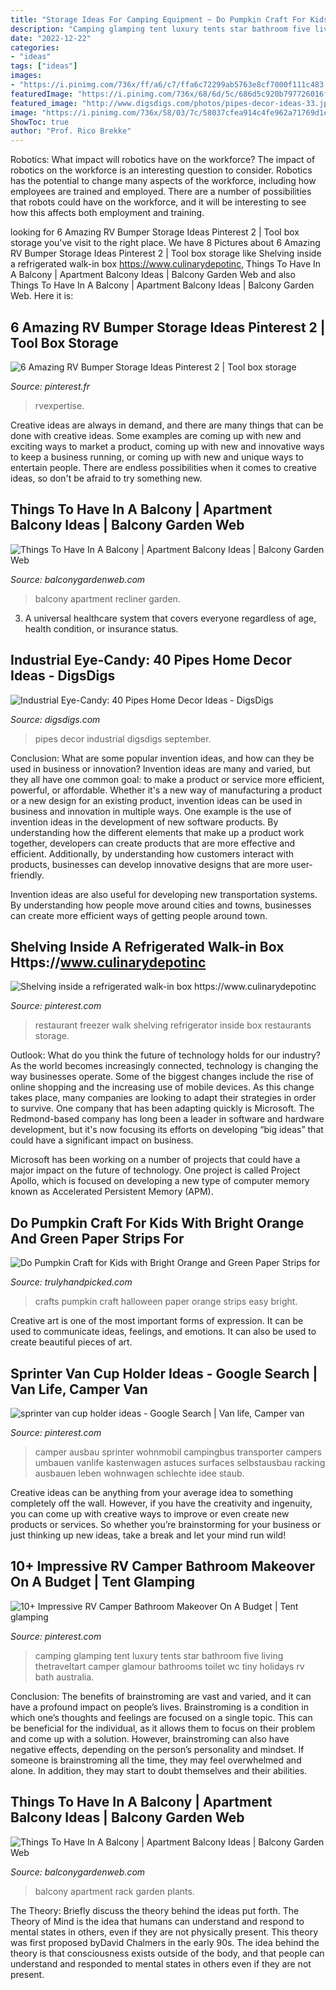 ```yaml
---
title: "Storage Ideas For Camping Equipment ~ Do Pumpkin Craft For Kids With Bright Orange And Green Paper Strips For"
description: "Camping glamping tent luxury tents star bathroom five living thetraveltart camper glamour bathrooms toilet wc tiny holidays rv bath australia"
date: "2022-12-22"
categories:
- "ideas"
tags: ["ideas"]
images:
- "https://i.pinimg.com/736x/ff/a6/c7/ffa6c72299ab5763e8cf7000f111c483.jpg"
featuredImage: "https://i.pinimg.com/736x/68/6d/5c/686d5c920b797726016fdaff9fbafc2c.jpg"
featured_image: "http://www.digsdigs.com/photos/pipes-decor-ideas-33.jpg"
image: "https://i.pinimg.com/736x/58/03/7c/58037cfea914c4fe962a71769d1e6005.jpg"
ShowToc: true
author: "Prof. Rico Brekke"
---
```



Robotics: What impact will robotics have on the workforce?
The impact of robotics on the workforce is an interesting question to consider. Robotics has the potential to change many aspects of the workforce, including how employees are trained and employed. There are a number of possibilities that robots could have on the workforce, and it will be interesting to see how this affects both employment and training.

	

		
looking for 6 Amazing RV Bumper Storage Ideas Pinterest 2 | Tool box storage you've visit to the right place. We have 8 Pictures about 6 Amazing RV Bumper Storage Ideas Pinterest 2 | Tool box storage like Shelving inside a refrigerated walk-in box https://www.culinarydepotinc, Things To Have In A Balcony | Apartment Balcony Ideas | Balcony Garden Web and also Things To Have In A Balcony | Apartment Balcony Ideas | Balcony Garden Web. Here it is:
		
    
## 6 Amazing RV Bumper Storage Ideas Pinterest 2 | Tool Box Storage

<img loading=lazy src="https://i.pinimg.com/736x/70/72/17/707217fe15f0e45d6dc041725c148c1a.jpg" onerror="this.onerror=null;this.src='https://tse2.mm.bing.net/th?id=OIP.yerfhoMcY2Jhc-4hoit_1AHaLG&amp;pid=15.1';" alt="6 Amazing RV Bumper Storage Ideas Pinterest 2 | Tool box storage">

_Source: pinterest.fr_

>rvexpertise. 

	

Creative ideas are always in demand, and there are many things that can be done with creative ideas. Some examples are coming up with new and exciting ways to market a product, coming up with new and innovative ways to keep a business running, or coming up with new and unique ways to entertain people. There are endless possibilities when it comes to creative ideas, so don't be afraid to try something new.

    
## Things To Have In A Balcony | Apartment Balcony Ideas | Balcony Garden Web

<img loading=lazy src="http://balconygardenweb.com/wp-content/uploads/2016/08/recliner.jpg" onerror="this.onerror=null;this.src='https://tse1.mm.bing.net/th?id=OIP.2uGfdDAsurPxuz2pah_p4AHaLI&amp;pid=15.1';" alt="Things To Have In A Balcony | Apartment Balcony Ideas | Balcony Garden Web">

_Source: balconygardenweb.com_

>balcony apartment recliner garden. 

	

3. A universal healthcare system that covers everyone regardless of age, health condition, or insurance status.

    
## Industrial Eye-Candy: 40 Pipes Home Decor Ideas - DigsDigs

<img loading=lazy src="http://www.digsdigs.com/photos/pipes-decor-ideas-33.jpg" onerror="this.onerror=null;this.src='https://tse1.mm.bing.net/th?id=OIP.NymcBxY_fhdbwsCp6m0pTgHaLv&amp;pid=15.1';" alt="Industrial Eye-Candy: 40 Pipes Home Decor Ideas - DigsDigs">

_Source: digsdigs.com_

>pipes decor industrial digsdigs september. 

	

Conclusion: What are some popular invention ideas, and how can they be used in business or innovation?
Invention ideas are many and varied, but they all have one common goal: to make a product or service more efficient, powerful, or affordable. Whether it's a new way of manufacturing a product or a new design for an existing product, invention ideas can be used in business and innovation in multiple ways.
One example is the use of invention ideas in the development of new software products. By understanding how the different elements that make up a product work together, developers can create products that are more effective and efficient. Additionally, by understanding how customers interact with products, businesses can develop innovative designs that are more user-friendly.

Invention ideas are also useful for developing new transportation systems. By understanding how people move around cities and towns, businesses can create more efficient ways of getting people around town.

    
## Shelving Inside A Refrigerated Walk-in Box Https://www.culinarydepotinc

<img loading=lazy src="https://i.pinimg.com/736x/58/03/7c/58037cfea914c4fe962a71769d1e6005.jpg" onerror="this.onerror=null;this.src='https://tse1.mm.bing.net/th?id=OIP.uS2Jngd4L5x-ezXAGdTC0wHaJ3&amp;pid=15.1';" alt="Shelving inside a refrigerated walk-in box https://www.culinarydepotinc">

_Source: pinterest.com_

>restaurant freezer walk shelving refrigerator inside box restaurants storage. 

	

Outlook: What do you think the future of technology holds for our industry?
As the world becomes increasingly connected, technology is changing the way businesses operate. Some of the biggest changes include the rise of online shopping and the increasing use of mobile devices. As this change takes place, many companies are looking to adapt their strategies in order to survive. 
One company that has been adapting quickly is Microsoft. The Redmond-based company has long been a leader in software and hardware development, but it's now focusing its efforts on developing “big ideas” that could have a significant impact on business. 

Microsoft has been working on a number of projects that could have a major impact on the future of technology. One project is called Project Apollo, which is focused on developing a new type of computer memory known as Accelerated Persistent Memory (APM).

    
## Do Pumpkin Craft For Kids With Bright Orange And Green Paper Strips For

<img loading=lazy src="https://trulyhandpicked.com/wp-content/uploads/2019/09/1568655093lyihuadrnkptedc.jpg" onerror="this.onerror=null;this.src='https://tse2.mm.bing.net/th?id=OIP.mLkTMSbRGJS48FIphc62owHaHa&amp;pid=15.1';" alt="Do Pumpkin Craft for Kids with Bright Orange and Green Paper Strips for">

_Source: trulyhandpicked.com_

>crafts pumpkin craft halloween paper orange strips easy bright. 

	

Creative art is one of the most important forms of expression. It can be used to communicate ideas, feelings, and emotions. It can also be used to create beautiful pieces of art.

    
## Sprinter Van Cup Holder Ideas - Google Search | Van Life, Camper Van

<img loading=lazy src="https://i.pinimg.com/736x/ff/a6/c7/ffa6c72299ab5763e8cf7000f111c483.jpg" onerror="this.onerror=null;this.src='https://tse3.mm.bing.net/th?id=OIP.SCPeeGJzQVTdMxLAvZsIAwHaJ4&amp;pid=15.1';" alt="sprinter van cup holder ideas - Google Search | Van life, Camper van">

_Source: pinterest.com_

>camper ausbau sprinter wohnmobil campingbus transporter campers umbauen vanlife kastenwagen astuces surfaces selbstausbau racking ausbauen leben wohnwagen schlechte idee staub. 

	

Creative ideas can be anything from your average idea to something completely off the wall. However, if you have the creativity and ingenuity, you can come up with creative ways to improve or even create new products or services. So whether you’re brainstorming for your business or just thinking up new ideas, take a break and let your mind run wild!

    
## 10+ Impressive RV Camper Bathroom Makeover On A Budget | Tent Glamping

<img loading=lazy src="https://i.pinimg.com/736x/68/6d/5c/686d5c920b797726016fdaff9fbafc2c.jpg" onerror="this.onerror=null;this.src='https://tse2.mm.bing.net/th?id=OIP.xhg7RBGfr0F9nQnGVMZSDgHaLD&amp;pid=15.1';" alt="10+ Impressive RV Camper Bathroom Makeover On A Budget | Tent glamping">

_Source: pinterest.com_

>camping glamping tent luxury tents star bathroom five living thetraveltart camper glamour bathrooms toilet wc tiny holidays rv bath australia. 

	

Conclusion: The benefits of brainstroming are vast and varied, and it can have a profound impact on people’s lives.
Brainstroming is a condition in which one’s thoughts and feelings are focused on a single topic. This can be beneficial for the individual, as it allows them to focus on their problem and come up with a solution. However, brainstroming can also have negative effects, depending on the person’s personality and mindset. If someone is brainstroming all the time, they may feel overwhelmed and alone. In addition, they may start to doubt themselves and their abilities.

    
## Things To Have In A Balcony | Apartment Balcony Ideas | Balcony Garden Web

<img loading=lazy src="https://balconygardenweb.com/wp-content/uploads/2016/08/Rack-2.jpg" onerror="this.onerror=null;this.src='https://tse3.mm.bing.net/th?id=OIP.2314auGRGP2VVjkElibCFgHaJT&amp;pid=15.1';" alt="Things To Have In A Balcony | Apartment Balcony Ideas | Balcony Garden Web">

_Source: balconygardenweb.com_

>balcony apartment rack garden plants. 

	

The Theory: Briefly discuss the theory behind the ideas put forth.
The Theory of Mind is the idea that humans can understand and respond to mental states in others, even if they are not physically present. This theory was first proposed byDavid Chalmers in the early 90s. The idea behind the theory is that consciousness exists outside of the body, and that people can understand and responded to mental states in others even if they are not present.

